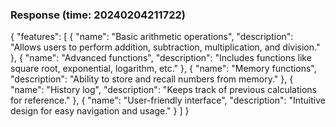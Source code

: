 ### Response (time: 20240204211722)

{
  "features": [
    {
      "name": "Basic arithmetic operations",
      "description": "Allows users to perform addition, subtraction, multiplication, and division."
    },
    {
      "name": "Advanced functions",
      "description": "Includes functions like square root, exponential, logarithm, etc."
    },
    {
      "name": "Memory functions",
      "description": "Ability to store and recall numbers from memory."
    },
    {
      "name": "History log",
      "description": "Keeps track of previous calculations for reference."
    },
    {
      "name": "User-friendly interface",
      "description": "Intuitive design for easy navigation and usage."
    }
  ]
}
